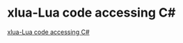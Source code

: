 # xlua-Lua code accessing C#
[xlua-Lua code accessing C#](https://aiwithcloud.com/2022/09/16/xlua_lua_code_accessing_c/)